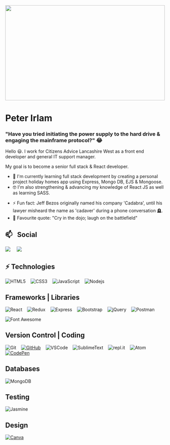 <!-- <img src="https://github.com/peterirlam/peterirlam/blob/main/MatrixStyleCode.jpg" width="100%" height="300"> -->

<!-- ![LorumIpsumbg](https://user-images.githubusercontent.com/47816066/163557320-4befe4a4-d30c-4334-9bb0-77eaed0fc99c.jpg) -->

<img src="https://user-images.githubusercontent.com/47816066/163557320-4befe4a4-d30c-4334-9bb0-77eaed0fc99c.jpg" width="100%" height="300">

# Peter Irlam

### "Have you tried initiating the power supply to the hard drive & engaging the mainframe protocol?" 😂

Hello 😃. I work for Citizens Advice Lancashire West as a front end developer and general IT support manager. 

My goal is to become a senior full stack & React developer.

<!--
**peterirlam/peterirlam** is a ✨ _special_ ✨ repository because its `README.md` (this file) appears on your GitHub profile. -->

- 🌱 I'm currently learning full stack development by creating a personal project holiday homes app using Express, Mongo DB, EJS & Mongoose.
- 🤓 I'm also strengthening & advancing my knowledge of React JS as well as learning SASS.
<!-- - 👯 I’m looking to collaborate on...nothing just at the moment!
- 🤔 I’m looking for help with ... -->
<!-- - 💬 Ask me about anything regarding html, css, JS -->
<!-- - 📫 How to reach me: ... -->
<!-- - 😄 Pronouns: ... -->
- ⚡ Fun fact: Jeff Bezos originally named his company 'Cadabra', until his lawyer misheard the name as 'cadaver' during a phone conversation 🪦.
- 📕 Favourite quote: "Cry in the dojo; laugh on the battlefield"

## 📫 &nbsp; Social

<p align="left">
  <a href="https://www.linkedin.com/in/peter-irlam/" target="_blank"><img src="https://img.shields.io/badge/linkedin-%230077B5.svg?&style=for-the-badge&logo=linkedin&logoColor=white" /></a>&nbsp;&nbsp;&nbsp;&nbsp;
  <a href="mailto:ilampeter@gmail.com?subject=Hello%20Ileri,%20From%20Github"><img src="https://img.shields.io/badge/gmail-%23D14836.svg?&style=for-the-badge&logo=gmail&logoColor=white" /></a>
</p>

## ⚡ Technologies

![HTML5](https://img.shields.io/badge/HTML5%20-%23E34F26.svg?&style=for-the-badge&logo=HTML5&logoColor=FFFFFF)&nbsp;&nbsp;&nbsp;
![CSS3](https://img.shields.io/badge/CSS3%20-%231572B6.svg?&style=for-the-badge&logo=CSS3&logoColor=FFFFFF)&nbsp;&nbsp;&nbsp;
![JavaScript](https://img.shields.io/badge/JavaScript%20-%23323330.svg?&style=for-the-badge&logo=JavaScript&logoColor=F7DF1E)&nbsp;&nbsp;&nbsp;
![Nodejs](https://img.shields.io/badge/node.js%20-%2343853D.svg?&style=for-the-badge&logo=node.js&logoColor=FFFFFF)

## Frameworks | Libraries 

![React](https://img.shields.io/badge/react%20-%2300D9FF.svg?&style=for-the-badge&logo=react&logoColor=FFFFFF)&nbsp;&nbsp;&nbsp;
![Redux](https://img.shields.io/badge/redux-%23593d88.svg?style=for-the-badge&logo=redux&logoColor=FFFFFF)&nbsp;&nbsp;&nbsp;
![Express](https://img.shields.io/badge/express.js-%23404d59.svg?style=for-the-badge&logo=express&logoColor=FFFFFF)&nbsp;&nbsp;&nbsp;
![Bootstrap](https://img.shields.io/badge/Bootstrap%20-%23563D7C.svg?&style=for-the-badge&logo=Bootstrap&logoColor=FFFFFF)&nbsp;&nbsp;&nbsp;
![jQuery](https://img.shields.io/badge/jQuery%20-%231E2E3B.svg?&style=for-the-badge&logo=jQuery&logoColor=21ACE2)&nbsp;&nbsp;&nbsp;
![Postman](https://img.shields.io/badge/Postman%20-%23FF6C37.svg?&style=for-the-badge&logo=Postman&logoColor=FFFFFF)&nbsp;&nbsp;&nbsp;

![Font Awesome](https://img.shields.io/badge/Font%20Awesome%20-%23339AF0.svg?&style=for-the-badge&logo=Font%20Awesome&logoColor=FFFFFF)

## Version Control | Coding

![Git](https://img.shields.io/badge/Git%20-%23302F2F.svg?&style=for-the-badge&logo=Git&logoColor=F05032)&nbsp;&nbsp;&nbsp;
[![GitHub](https://img.shields.io/badge/GitHub%20-%23181717.svg?&style=for-the-badge&logo=GitHub&logoColor=FFFFFF)](https://github.com/peterirlam)&nbsp;&nbsp;&nbsp;
![VSCode](https://img.shields.io/badge/VSCode%20-%232B2B30.svg?&style=for-the-badge&logo=Visual%20Studio%20Code&logoColor=007ACC)&nbsp;&nbsp;&nbsp;
![SublimeText](https://img.shields.io/badge/sublime_text-%23575757.svg?style=for-the-badge&logo=sublime-text&logoColor=important)&nbsp;&nbsp;&nbsp;
![repl.it](https://img.shields.io/badge/repl.it%20-%23101B30.svg?&style=for-the-badge&logo=repl.it&logoColor=93969C)&nbsp;&nbsp;&nbsp;
![Atom](https://img.shields.io/badge/Atom-%2366595C.svg?style=for-the-badge&logo=atom&logoColor=FFFFFF)&nbsp;&nbsp;&nbsp;
[![CodePen](https://img.shields.io/badge/CodePen%20-%23000000.svg?&style=for-the-badge&logo=CodePen&logoColor=FFFFFF)](https://codepen.io/peter-irlam)

## Databases

![MongoDB](https://img.shields.io/badge/MongoDB%20-%233F2E1E.svg?&style=for-the-badge&logo=MongoDB&logoColor=47A248)&nbsp;&nbsp;&nbsp;

## Testing
![Jasmine](https://img.shields.io/badge/Jasmine%20-%238A4182.svg?&style=for-the-badge&logo=Jasmine&logoColor=FFFFFF)

## Design
[![Canva](https://img.shields.io/badge/Canva-%2300C4CC.svg?style=for-the-badge&logo=Canva&logoColor=FFFFFF)](https://www.pinterest.co.uk/xukkhini/_created/)



